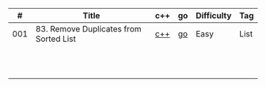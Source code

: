| #    | Title                                    | c++                                           | go                                           | Difficulty | Tag  |
| ---- | ---------------------------------------- | --------------------------------------------- | -------------------------------------------- | ---------- | ---- |
| 001  | 83. Remove Duplicates   from Sorted List | [c++](https://www.jianshu.com/p/af402dc6d84e) | [go](https://www.jianshu.com/p/af402dc6d84e) | Easy       | List |
|      |                                          |                                               |                                              |            |      |
|      |                                          |                                               |                                              |            |      |
|      |                                          |                                               |                                              |            |      |
|      |                                          |                                               |                                              |            |      |
|      |                                          |                                               |                                              |            |      |
|      |                                          |                                               |                                              |            |      |
|      |                                          |                                               |                                              |            |      |
|      |                                          |                                               |                                              |            |      |
|      |                                          |                                               |                                              |            |      |
|      |                                          |                                               |                                              |            |      |
|      |                                          |                                               |                                              |            |      |